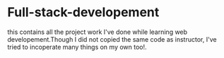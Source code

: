 # Full-stack-developement
this contains all the project work I've done while learning web developement.Though I did not copied the same code as instructor, I've tried to incoperate many things on my own too!.
